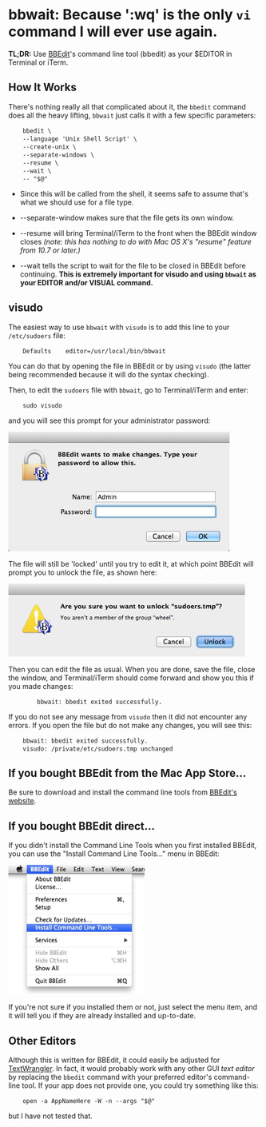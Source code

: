 bbwait: Because ':wq' is the only `vi` command I will ever use again.
======

**TL;DR:** Use [BBEdit]'s command line tool (bbedit) as your $EDITOR in Terminal or iTerm.

## How It Works ##

There's nothing really all that complicated about it, the `bbedit` command does all the heavy lifting, `bbwait` just calls it with a few specific parameters:


		bbedit \
		--language 'Unix Shell Script' \
		--create-unix \
		--separate-windows \
		--resume \
		--wait \
		-- "$@"


* Since this will be called from the shell, it seems safe to assume that's what we should use for a file type. 

* --separate-window makes sure that the file gets its own window.

* --resume will bring Terminal/iTerm to the front when the BBEdit window closes *(note: this has nothing to do with Mac OS X's "resume" feature from 10.7 or later.)*

* --wait tells the script to wait for the file to be closed in BBEdit before continuing. **This is extremely important for visudo and using `bbwait` as your EDITOR and/or VISUAL command.**

## visudo ##

The easiest way to use `bbwait` with `visudo` is to add this line to your `/etc/sudoers` file:

		Defaults 	editor=/usr/local/bin/bbwait

You can do that by opening the file in BBEdit or by using `visudo` (the latter being recommended because it will do the syntax checking). 

Then, to edit the `sudoers` file with `bbwait`, go to Terminal/iTerm and enter: 

		sudo visudo

and you will see this prompt for your administrator password:

![BBEdit authorization prompt]

The file will still be 'locked' until you try to edit it, at which point BBEdit will prompt you to unlock the file, as shown here:

![BBEdit Unlock Prompt]

Then you can edit the file as usual. When you are done, save the file, close the window, and Terminal/iTerm should come forward and show you this if you made changes:

			bbwait: bbedit exited successfully.

If you do not see any message from `visudo` then it did not encounter any errors. If you open the file but do not make any changes, you will see this:

		bbwait: bbedit exited successfully.
		visudo: /private/etc/sudoers.tmp unchanged


## If you bought BBEdit from the Mac App Store…

Be sure to download and install the command line tools from [BBEdit's website][1].

## If you bought BBEdit direct… ##

If you didn't install the Command Line Tools when you first installed BBEdit, you can use the "Install Command Line Tools…" menu in BBEdit:

![Install Menu]

If you're not sure if you installed them or not, just select the menu item, and it will tell you if they are already installed and up-to-date.

## Other Editors ##

Although this is written for BBEdit, it could easily be adjusted for [TextWrangler]. In fact, it would probably work with any other GUI *text editor* by replacing the `bbedit` command with your preferred editor's command-line tool. If your app does not provide one, you could try something like this:


		open -a AppNameHere -W -n --args "$@"

but I have not tested that.


<!-- Reference Links -->

[1]: http://www.barebones.com/support/bbedit/cmd-line-tools.html

[BBEdit]: http://www.barebones.com/products/bbedit/

[Install Menu]: BBEdit-InstallCommandLineTools-Menu.jpg

[BBEdit authorization prompt]: bbwait-prompt-1-authenticate.jpg

[BBEdit Unlock Prompt]: bbwait-prompt-2-unlock.jpg

[TextWrangler]: http://www.barebones.com/products/textwrangler/
